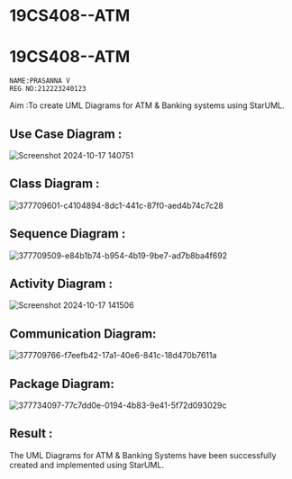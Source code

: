 # 19CS408--ATM
# 19CS408--ATM
```
NAME:PRASANNA V
REG NO:212223240123
```
Aim :To create UML Diagrams for ATM & Banking systems using StarUML.

## Use Case Diagram :
![Screenshot 2024-10-17 140751](https://github.com/user-attachments/assets/63493e4c-7d2e-409b-80d5-190cb4340720)

## Class Diagram :
![377709601-c4104894-8dc1-441c-87f0-aed4b74c7c28](https://github.com/user-attachments/assets/a43072fd-9e38-45f6-a97e-ba708f047524)


## Sequence Diagram :
![377709509-e84b1b74-b954-4b19-9be7-ad7b8ba4f692](https://github.com/user-attachments/assets/09e9e6d5-d75d-48a4-b69b-552a2d0ca02e)


## Activity Diagram :
![Screenshot 2024-10-17 141506](https://github.com/user-attachments/assets/536f8eaf-22c4-46a9-959a-708775796a4f)


## Communication Diagram:
![377709766-f7eefb42-17a1-40e6-841c-18d470b7611a](https://github.com/user-attachments/assets/7d706aae-6511-4c4e-8f00-a07883c30b20)


## Package Diagram:
![377734097-77c7dd0e-0194-4b83-9e41-5f72d093029c](https://github.com/user-attachments/assets/da671b8d-c14c-4e02-ba1c-4e5c9155a712)


## Result :
The UML Diagrams for ATM & Banking Systems have been successfully created and implemented using StarUML.
